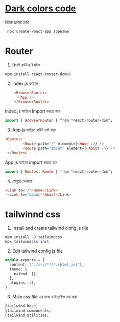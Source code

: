 
# [Dark colors code](https://developer-kawsar1.github.io/colors/)

রিয়েক্ট প্রজেক্ট তৈরি

```hs
 npx create-react-app appname
```
# Router
1. রিয়েক্ট রাউটার ইন্সটল

```hs
npm install react-router-dom@6

```
2. index.js ফাইলে
```hs
    <BrowserRouter>
      <App />
    </BrowserRouter>
```
index.js ফাইলে Import করতে হবে 
```hs
import { BrowserRouter } from "react-router-dom";
```

3. App.js ফাইলে রাউট সেট করা
```hs
<Routes>
        <Route path="/" element={<Home />} />
        <Route path="about" element={<About />} />
 </Routes>
```
App.js ফাইলে import করতে হবে 
```hs
import { Routes, Route } from "react-router-dom";
```
4. মেনুতে দেখানো 
```hs
<Link to="/">Home</Link>
 <Link to="about">About</Link>
```

# tailwinnd css
1. Install and create tailwind cinfig js file
```hs
npm install -D tailwindcss
npx tailwindcss init
```
2. Edit tailwind config js file
```hs
module.exports = {
  content: ["./src/**/*.{html,js}"],
  theme: {
    extend: {},
  },
  plugins: [],
}
```
3. Msin css file এর মধ্যে ডাইরেক্টিভ এড করা 

```hs
@tailwind base;
@tailwind components;
@tailwind utilities;
```




